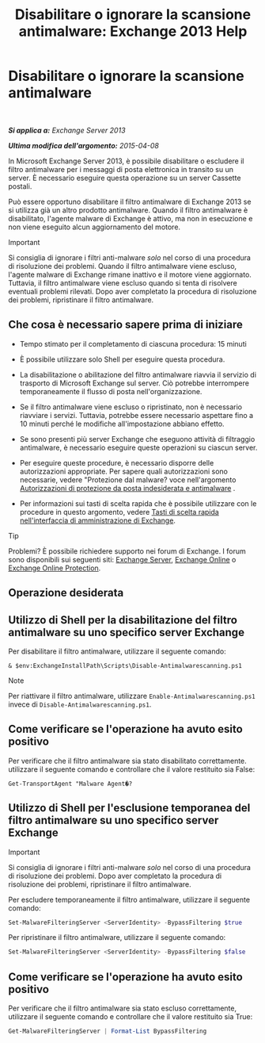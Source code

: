 ﻿---
title: 'Disabilitare o ignorare la scansione antimalware: Exchange 2013 Help'
TOCTitle: Disabilitare o ignorare la scansione antimalware
ms:assetid: 6725c74b-b3ef-4259-9337-c739e9bf7b5d
ms:mtpsurl: https://technet.microsoft.com/it-it/library/JJ150526(v=EXCHG.150)
ms:contentKeyID: 50480796
ms.date: 05/22/2018
mtps_version: v=EXCHG.150
ms.translationtype: MT
---

# Disabilitare o ignorare la scansione antimalware

 

_**Si applica a:** Exchange Server 2013_

_**Ultima modifica dell'argomento:** 2015-04-08_

In Microsoft Exchange Server 2013, è possibile disabilitare o escludere il filtro antimalware per i messaggi di posta elettronica in transito su un server. È necessario eseguire questa operazione su un server Cassette postali.

Può essere opportuno disabilitare il filtro antimalware di Exchange 2013 se si utilizza già un altro prodotto antimalware. Quando il filtro antimalware è disabilitato, l'agente malware di Exchange è attivo, ma non in esecuzione e non viene eseguito alcun aggiornamento del motore.


> [!IMPORTANT]
> Si consiglia di ignorare i filtri anti-malware <EM>solo</EM> nel corso di una procedura di risoluzione dei problemi. Quando il filtro antimalware viene escluso, l'agente malware di Exchange rimane inattivo e il motore viene aggiornato. Tuttavia, il filtro antimalware viene escluso quando si tenta di risolvere eventuali problemi rilevati. Dopo aver completato la procedura di risoluzione dei problemi, ripristinare il filtro antimalware.



## Che cosa è necessario sapere prima di iniziare

  - Tempo stimato per il completamento di ciascuna procedura: 15 minuti

  - È possibile utilizzare solo Shell per eseguire questa procedura.

  - La disabilitazione o abilitazione del filtro antimalware riavvia il servizio di trasporto di Microsoft Exchange sul server. Ciò potrebbe interrompere temporaneamente il flusso di posta nell'organizzazione.

  - Se il filtro antimalware viene escluso o ripristinato, non è necessario riavviare i servizi. Tuttavia, potrebbe essere necessario aspettare fino a 10 minuti perché le modifiche all'impostazione abbiano effetto.

  - Se sono presenti più server Exchange che eseguono attività di filtraggio antimalware, è necessario eseguire queste operazioni su ciascun server.

  - Per eseguire queste procedure, è necessario disporre delle autorizzazioni appropriate. Per sapere quali autorizzazioni sono necessarie, vedere "Protezione dal malware? voce nell'argomento [Autorizzazioni di protezione da posta indesiderata e antimalware](anti-spam-and-anti-malware-permissions-exchange-2013-help.md) .

  - Per informazioni sui tasti di scelta rapida che è possibile utilizzare con le procedure in questo argomento, vedere [Tasti di scelta rapida nell'interfaccia di amministrazione di Exchange](keyboard-shortcuts-in-the-exchange-admin-center-exchange-online-protection-help.md).


> [!TIP]
> Problemi? È possibile richiedere supporto nei forum di Exchange. I forum sono disponibili sui seguenti siti: <A href="https://go.microsoft.com/fwlink/p/?linkid=60612">Exchange Server</A>, <A href="https://go.microsoft.com/fwlink/p/?linkid=267542">Exchange Online</A> o <A href="https://go.microsoft.com/fwlink/p/?linkid=285351">Exchange Online Protection</A>.



## Operazione desiderata

## Utilizzo di Shell per la disabilitazione del filtro antimalware su uno specifico server Exchange

Per disabilitare il filtro antimalware, utilizzare il seguente comando:

    & $env:ExchangeInstallPath\Scripts\Disable-Antimalwarescanning.ps1


> [!NOTE]
> Per riattivare il filtro antimalware, utilizzare <CODE>Enable-Antimalwarescanning.ps1</CODE> invece di <CODE>Disable-Antimalwarescanning.ps1</CODE>.



## Come verificare se l'operazione ha avuto esito positivo

Per verificare che il filtro antimalware sia stato disabilitato correttamente. utilizzare il seguente comando e controllare che il valore restituito sia False:

    Get-TransportAgent "Malware Agent�?

## Utilizzo di Shell per l'esclusione temporanea del filtro antimalware su uno specifico server Exchange


> [!IMPORTANT]
> Si consiglia di ignorare i filtri anti-malware <EM>solo</EM> nel corso di una procedura di risoluzione dei problemi. Dopo aver completato la procedura di risoluzione dei problemi, ripristinare il filtro antimalware.



Per escludere temporaneamente il filtro antimalware, utilizzare il seguente comando:

```powershell
Set-MalwareFilteringServer <ServerIdentity> -BypassFiltering $true
```

Per ripristinare il filtro antimalware, utilizzare il seguente comando:

```powershell
Set-MalwareFilteringServer <ServerIdentity> -BypassFiltering $false
```

## Come verificare se l'operazione ha avuto esito positivo

Per verificare che il filtro antimalware sia stato escluso correttamente, utilizzare il seguente comando e controllare che il valore restituito sia True:

```powershell
Get-MalwareFilteringServer | Format-List BypassFiltering
```

